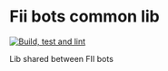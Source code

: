 # Fii bots common lib

[![Build, test and lint](https://github.com/federation-interservices-d-informatique/fiibot-common/actions/workflows/push.yml/badge.svg)](https://github.com/federation-interservices-d-informatique/fiibot-common/actions/workflows/push.yml)

Lib shared between FII bots
